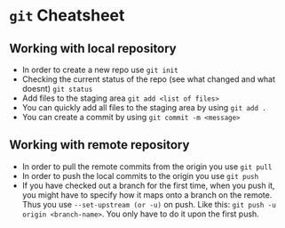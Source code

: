 # ```git``` Cheatsheet

## Working with local repository ##

- In order to create a new repo use ```git init```
- Checking the current status of the repo (see what changed and what doesnt) ```git status```
- Add files to the staging area ```git add <list of files>```
- You can quickly add all files to the staging area by using ```git add .```
- You can create a commit by using ```git commit -m <message>```

## Working with remote repository ##

- In order to pull the remote commits from the origin you use ```git pull```
- In order to push the local commits to the origin you use ```git push```
- If you have checked out a branch for the first time, when you push it, you might have to specify how it maps onto a branch on the remote. Thus you use ```--set-upstream (or -u)``` on push. Like this: ```git push -u origin <branch-name>```. You only have to do it upon the first push.
